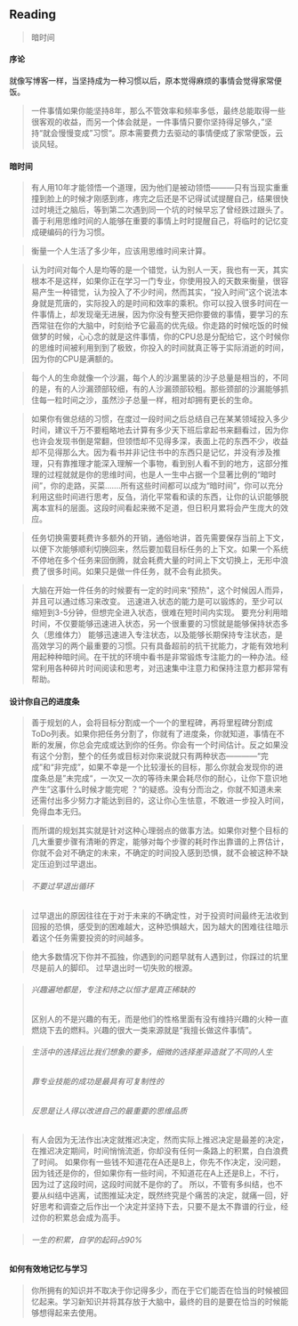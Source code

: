 Reading
-------- 
> 暗时间

#### 序论
就像写博客一样，当坚持成为一种习惯以后，原本觉得麻烦的事情会觉得家常便饭。
> 一件事情如果你能坚持8年，那么不管效率和频率多低，最终总能取得一些很客观的收益，而另一个体会就是，一件事情只要你坚持得足够久，”坚持“就会慢慢变成”习惯“。原本需要费力去驱动的事情便成了家常便饭，云谈风轻。

#### 暗时间

> 有人用10年才能领悟一个道理，因为他们是被动领悟———只有当现实重重撞到脸上的时候才刚感到疼，疼完之后还是不记得试试提醒自己，结果很快过时境迁之脑后，等到第二次遇到同一个坑的时候早忘了曾经跌过跟头了。善于利用思维时间的人能够在重要的事情上时时提醒自己，将临时的记忆变成硬编码的行为习惯。

> 衡量一个人生活了多少年，应该用思维时间来计算。

> 认为时间对每个人是均等的是一个错觉，认为别人一天，我也有一天，其实根本不是这样，如果你正在学习一门专业，你使用投入的天数来衡量，很容易产生一种错觉，认为投入了不少时间，然而其实，“投入时间”这个说法本身就是荒唐的，实际投入的是时间和效率的乘积。你可以投入很多时间在一件事情上，却发现毫无进展，因为你没有整天把你要做的事情，要学习的东西常驻在你的大脑中，时刻给予它最高的优先级。你走路的时候吃饭的时候做梦的时候，心心念的就是这件事情，你的CPU总是分配给它，这个时候你的思维时间被利用到到了极致，你投入的时间就真正等于实际消逝的时间，因为你的CPU是满额的。

> 每个人的生命就像一个沙漏，每个人的沙漏里装的沙子总量是相当的，不同的是，有的人沙漏颈部较细，有的人沙漏颈部较粗。那些颈部的沙漏能够抓住每一粒时间之沙，虽然沙子总量一样，相对却拥有更长的生命。

> 如果你有做总结的习惯，在度过一段时间之后总结自己在某某领域投入多少时间，建议千万不要粗略地去计算有多少天下班后拿起书来翻看过，因为你也许会发现书倒是常翻，但领悟却不见得多深，表面上花的东西不少，收益却不见得那么大。因为看书并非记住书中的东西只是记忆，并没有涉及推理，只有靠推理才能深入理解一个事物，看到别人看不到的地方，这部分推理的过程就就是你的思维时间，也是人一生中占据一个显著比例的“暗时间”，你的走路，买菜.......所有这些时间都可以成为“暗时间”，你可以充分利用这些时间进行思考，反刍，消化平常看和读的东西，让你的认识能够脱离本宣科的层面。这段时间看起来微不足道，但日积月累将会产生庞大的效应。

> 任务切换需要耗费许多额外的开销，通俗地讲，首先需要保存当前上下文，以便下次能够顺利切换回来，然后要加载目标任务的上下文。如果一个系统不停地在多个任务来回倒腾，就会耗费大量的时间上下文切换上，无形中浪费了很多时间。如果只是做一件任务，就不会有此损失。

> 大脑在开始一件任务的时候要有一定的时间来“预热"，这个时候因人而异，并且可以通过练习来改变。
迅速进入状态的能力是可以锻炼的，至少可以缩短到3-5分钟，但想完全进入状态，很难在短时间内实现。
要充分利用暗时间，不仅要能够迅速进入状态，另一个很重要的习惯就是能够保持状态多久（思维体力）
能够迅速进入专注状态，以及能够长期保持专注状态，是高效学习的两个最重要的习惯。只有具备超前的抗干扰能力，才能有效地利用起种种暗时间。在干扰的环境中看书是非常锻炼专注能力的一种办法。经常利用各种碎片时间阅读和思考，对迅速集中注意力和保持注意力都非常有帮助。

#### 设计你自己的进度条
> 善于规划的人，会将目标分割成一个一个的里程碑，再将里程碑分割成ToDo列表。如果你把任务分割了，你就有了进度条，你就知道，事情在不断的发展，你总会完成或达到你的任务。你会有一个时间估计。反之如果没有这个分割，整个的任务或目标对你来说就只有两种状态————“完成”和“非完成”，如果不幸是一个比较漫长的目标，那么你就会发现你的进度条总是”未完成“，一次又一次的等待未果会耗尽你的耐心，让你下意识地产生”这事什么时候才能完呢 ？“的疑惑。没有分而治之，你就不知道未来还需付出多少努力才能达到目的，这让你心生怯意，不敢进一步投入时间，免得血本无归。

> 而所谓的规划其实就是针对这种心理弱点的做事方法。如果你对整个目标的几大重要步骤有清晰的界定，能够对每个步骤的耗时作出靠谱的上界估计，你就不会对不确定的未来，不确定的时间投入感到恐惧，就不会被这种不缺定压迫到过早退出。

> ###### 不要过早退出循环

> 过早退出的原因往往在于对于未来的不确定性，对于投资时间最终无法收到回报的恐惧，感受到的困难越大，这种恐惧越大，因为越大的困难往往暗示着这个任务需要投资的时间越多。

> 绝大多数情况下你并不孤独，你遇到的问题早就有人遇到过，你踩过的坑里尽是前人的脚印。
过早退出时一切失败的根源。

> ###### 兴趣遍地都是，专注和持之以恒才是真正稀缺的
> 区别人的不是兴趣的有无，而是他们的性格里面有没有维持兴趣的火种一直燃烧下去的燃料。兴趣的很大一类来源就是“我擅长做这件事情”。

> ###### 生活中的选择远比我们想象的要多，细微的选择差异造就了不同的人生
> ###### 靠专业技能的成功是最具有可复制性的
> ###### 反思是让人得以改进自己的最重要的思维品质

> 有人会因为无法作出决定就推迟决定，然而实际上推迟决定是最差的决定，在推迟决定期间，时间悄悄流逝，你却没有任何一条路上的积累，白白浪费了时间。
> 如果你有一些钱不知道花在A还是B上，你先不作决定，没问题，因为钱还是你的，但如果你有一些时间，不知道花在A上还是B上，不行，因为过了这段时间，这段时间就不是你的了。
> 所以，不管有多纠结，也不要从纠结中逃离，试图推延决定，既然终究是个痛苦的决定，就痛一回，好好思考和调查之后作出一个决定并坚持下去，只要不是太不靠谱的行业，经过你的积累总会成为高手。

> ###### 一生的积累，自学的起码占90%

#### 如何有效地记忆与学习
> 你所拥有的知识并不取决于你记得多少，而在于它们能否在恰当的时候被回忆起来。学习新知识并将其存放于大脑中，最终的目的是要在恰当的时候能够想得起来去使用。


